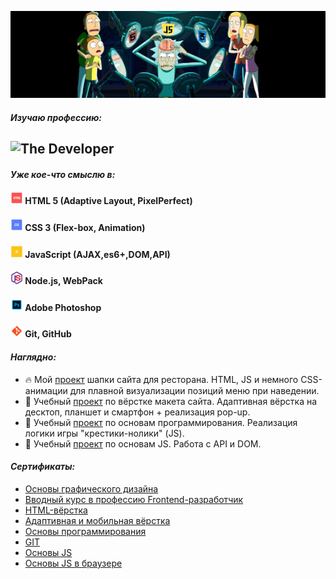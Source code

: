 ![Header](https://github.com/AlexRemar/My-project-HeaderShaurma/blob/main/Images/riki3.png)

#### *Изучаю профессию:*
## <img src="https://img.shields.io/badge/-Frontend%20developer-090909??style=plastic&logo=JavaScript&logoColor=E9D54D" width="300" alt="The Developer">
#### *Уже кое-что смыслю в:*
#### <img src="https://github.com/AlexRemar/My-project-HeaderShaurma/blob/main/Images/icons8-html-50.png" width="20" alt="The HTML"> HTML 5 (Adaptive Layout, PixelPerfect)
#### <img src="https://github.com/AlexRemar/My-project-HeaderShaurma/blob/main/Images/icons8-css-50.png" width="20" alt="The CSS"> CSS 3 (Flex-box, Animation)
#### <img src="https://github.com/AlexRemar/My-project-HeaderShaurma/blob/main/Images/icons8-javascript-50.png" width="20" alt="The JS"> JavaScript (AJAX,es6+,DOM,API)
#### <img src="https://github.com/AlexRemar/My-project-HeaderShaurma/blob/main/Images/icons8-nodejs-25.png" width="20" alt="The Node"> Node.js, WebPack
#### <img src="https://github.com/AlexRemar/My-project-HeaderShaurma/blob/main/Images/icons8-photoshop-48.png" width="20" alt="The PS"> Adobe Photoshop
#### <img src="https://github.com/AlexRemar/My-project-HeaderShaurma/blob/main/Images/icons8-git-48.png" width="20" alt="The GIT"> Git, GitHub

#### *Наглядно:*
- :fire: Мой [проект](https://raw.githack.com/AlexRemar/My-project-HeaderShaurma/main/index.html) шапки сайта для ресторана. HTML, JS и немного CSS-анимации для плавной визуализации позиций меню при наведении.
- :scroll: Учебный [проект](https://raw.githack.com/AlexRemar/Diploma-Adaptive-Layout/main/index.html) по вёрстке макета сайта. Адаптивная вёрстка на десктоп, планшет и смартфон  + реализация pop-up.
- :scroll: Учебный [проект](https://raw.githack.com/AlexRemar/Diploma-Basics-of-Programming/main/index.html) по основам программирования. Реализация логики игры "крестики-нолики" (JS).
- :scroll: Учебный [проект](https://github.com/AlexRemar/Diploma-Basics-JS/tree/master) по основам JS. Работа с API и DOM.

#### *Сертификаты:*
- [Основы графического дизайна](https://github.com/AlexRemar/My-project-HeaderShaurma/blob/main/Images/граф%20дизайн.jpg)
- [Вводный курс в профессию Frontend-разработчик](https://github.com/AlexRemar/My-project-HeaderShaurma/blob/main/Images/certificate%201.pdf)
- [HTML-вёрстка](https://github.com/AlexRemar/My-project-HeaderShaurma/blob/main/Images/certificate2.pdf)
- [Адаптивная и мобильная вёрстка](https://github.com/AlexRemar/My-project-HeaderShaurma/blob/main/Images/certificate3.pdf)
- [Основы программирования](https://github.com/AlexRemar/My-project-HeaderShaurma/blob/main/Images/certificate4.pdf)
- [GIT](https://github.com/AlexRemar/My-project-HeaderShaurma/blob/main/Images/certificate5.pdf)
- [Основы JS](https://github.com/AlexRemar/My-project-HeaderShaurma/blob/main/Images/certificate6.pdf)
- [Основы JS в браузере](https://github.com/AlexRemar/My-project-HeaderShaurma/blob/main/Images/certificate7.pdf)



<!--
**AlexRemar/AlexRemar** is a ✨ _special_ ✨ repository because its `README.md` (this file) appears on your GitHub profile.

Here are some ideas to get you started:

- 🔭 I’m currently working on ...
- 🌱 I’m currently learning ...
- 👯 I’m looking to collaborate on ...
- 🤔 I’m looking for help with ...
- 💬 Ask me about ...
- 📫 How to reach me: ...
- 😄 Pronouns: ...
- ⚡ Fun fact: ...
-->

